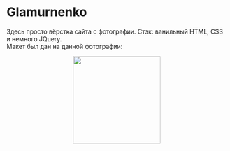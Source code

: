 # Glamurnenko
Здесь просто вёрстка сайта с фотографии. Стэк: ванильный HTML, CSS и немного JQuery.<br/>
Макет был дан на данной фотографии:
<center>
  <img src="https://user-images.githubusercontent.com/111016410/205434514-afda449a-dd17-4313-9149-06703a30f630.jpg" width="200px" />
</center>
